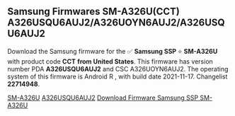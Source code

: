 <h2>Samsung Firmwares SM-A326U(CCT) A326USQU6AUJ2/A326UOYN6AUJ2/A326USQU6AUJ2</h2>
Download the Samsung firmware for the ✅ <strong>Samsung SSP </strong> ⭐ <strong>SM-A326U</strong> with product code <strong>CCT</strong> <strong> from United States</strong>. This firmware has version number PDA <strong>A326USQU6AUJ2</strong> and CSC A326UOYN6AUJ2. The operating system of this firmware is Android R , with build date 2021-11-17. Changelist <strong>22714948</strong>.


[SM-A326U](https://samfirm.shop/samsung/model/SM-A326U)
[A326USQU6AUJ2](https://samfirm.shop/samsung/pda/A326USQU6AUJ2)
[Download Firmware Samsung SSP SM-A326U](https://samfirm.shop/samsung/firmware/474857)
